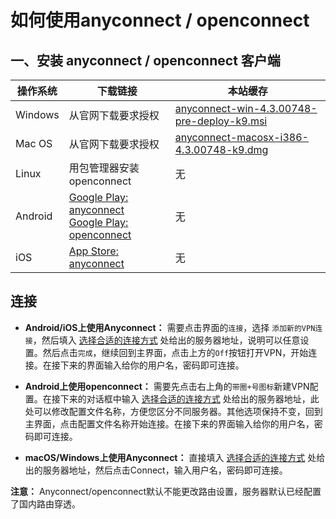 # 如何使用anyconnect / openconnect

## 一、安装 anyconnect / openconnect 客户端

操作系统 | 下载链接 | 本站缓存
--- | --- | ---
Windows | 从官网下载要求授权 | [anyconnect-win-4.3.00748-pre-deploy-k9.msi](https://files.eduvpn.net/anyconnect-win-4.3.00748-pre-deploy-k9.msi)
Mac OS | 从官网下载要求授权 | [anyconnect-macosx-i386-4.3.00748-k9.dmg](https://files.eduvpn.net/anyconnect-macosx-i386-4.3.00748-k9.dmg)
Linux | 用包管理器安装openconnect | 无
Android | [Google Play: anyconnect](https://play.google.com/store/apps/details?id=com.cisco.anyconnect.vpn.android.avf&hl=zh_CN) <br /> [Google Play: openconnect](https://play.google.com/store/apps/details?id=app.openconnect&hl=zh_CN) | 无
iOS | [App Store: anyconnect](https://itunes.apple.com/cn/app/cisco-anyconnect/id392790924?mt=8) | 无

## 连接

* **Android/iOS上使用Anyconnect：** 需要点击界面的`连接`，选择 `添加新的VPN连接`，然后填入 [选择合适的连接方式](https://eduvpn.net/0-which-one-to-use.html) 处给出的服务器地址，说明可以任意设置。然后点击`完成`，继续回到主界面，点击上方的`Off`按钮打开VPN，开始连接。在接下来的界面输入给你的用户名，密码即可连接。

* **Android上使用openconnect：** 需要先点击右上角的`带圈+号图标`新建VPN配置。在接下来的对话框中输入 [选择合适的连接方式](https://eduvpn.net/0-which-one-to-use.html) 处给出的服务器地址，此处可以修改配置文件名称，方便您区分不同服务器。其他选项保持不变，回到主界面，点击配置文件名称开始连接。在接下来的界面输入给你的用户名，密码即可连接。

* **macOS/Windows上使用Anyconnect：** 直接填入 [选择合适的连接方式](https://eduvpn.net/0-which-one-to-use.html) 处给出的服务器地址，然后点击Connect，输入用户名，密码即可连接。

**注意：** Anyconnect/openconnect默认不能更改路由设置，服务器默认已经配置了国内路由穿透。
